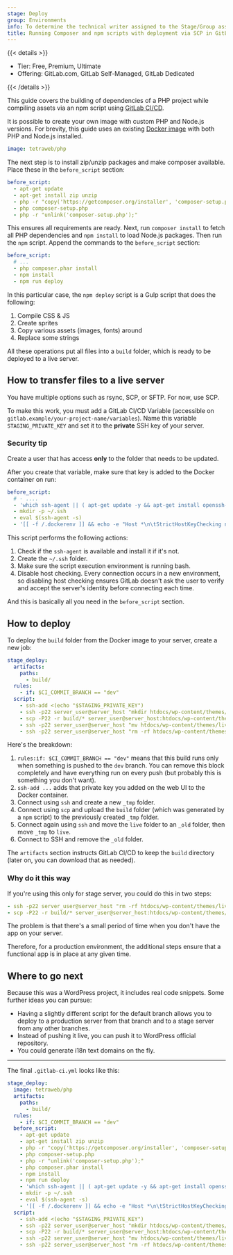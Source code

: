 ```yaml
---
stage: Deploy
group: Environments
info: To determine the technical writer assigned to the Stage/Group associated with this page, see https://handbook.gitlab.com/handbook/product/ux/technical-writing/#assignments
title: Running Composer and npm scripts with deployment via SCP in GitLab CI/CD
---
```


{{< details >}}

- Tier: Free, Premium, Ultimate
- Offering: GitLab.com, GitLab Self-Managed, GitLab Dedicated

{{< /details >}}

This guide covers the building of dependencies of a PHP project while compiling assets via an npm script using [GitLab CI/CD](../../_index.md).

It is possible to create your own image with custom PHP and Node.js versions. For brevity, this guide uses an existing [Docker image](https://hub.docker.com/r/tetraweb/php/) with both PHP and Node.js installed.

```yaml
image: tetraweb/php
```

The next step is to install zip/unzip packages and make composer available. Place these in the `before_script` section:

```yaml
before_script:
  - apt-get update
  - apt-get install zip unzip
  - php -r "copy('https://getcomposer.org/installer', 'composer-setup.php');"
  - php composer-setup.php
  - php -r "unlink('composer-setup.php');"
```

This ensures all requirements are ready. Next, run `composer install` to fetch all PHP dependencies and `npm install` to load Node.js packages. Then run the `npm` script. Append the commands to the `before_script` section:

```yaml
before_script:
  # ...
  - php composer.phar install
  - npm install
  - npm run deploy
```

In this particular case, the `npm deploy` script is a Gulp script that does the following:

1. Compile CSS & JS
1. Create sprites
1. Copy various assets (images, fonts) around
1. Replace some strings

All these operations put all files into a `build` folder, which is ready to be deployed to a live server.

## How to transfer files to a live server

You have multiple options such as rsync, SCP, or SFTP. For now, use SCP.

To make this work, you must add a GitLab CI/CD Variable (accessible on `gitlab.example/your-project-name/variables`). Name this variable `STAGING_PRIVATE_KEY` and set it to the **private** SSH key of your server.

### Security tip

Create a user that has access **only** to the folder that needs to be updated.

After you create that variable, make sure that key is added to the Docker container on run:

```yaml
before_script:
  # - ....
  - 'which ssh-agent || ( apt-get update -y && apt-get install openssh-client -y )'
  - mkdir -p ~/.ssh
  - eval $(ssh-agent -s)
  - '[[ -f /.dockerenv ]] && echo -e "Host *\n\tStrictHostKeyChecking no\n\n" > ~/.ssh/config'
```

This script performs the following actions:

1. Check if the `ssh-agent` is available and install it if it's not.
1. Create the `~/.ssh` folder.
1. Make sure the script execution environment is running bash.
1. Disable host checking. Every connection occurs in a new environment, so disabling host checking ensures GitLab doesn't ask the user to verify and accept the server's identity before connecting each time.

And this is basically all you need in the `before_script` section.

## How to deploy

To deploy the `build` folder from the Docker image to your server, create a new job:

```yaml
stage_deploy:
  artifacts:
    paths:
      - build/
  rules:
    - if: $CI_COMMIT_BRANCH == "dev"
  script:
    - ssh-add <(echo "$STAGING_PRIVATE_KEY")
    - ssh -p22 server_user@server_host "mkdir htdocs/wp-content/themes/_tmp"
    - scp -P22 -r build/* server_user@server_host:htdocs/wp-content/themes/_tmp
    - ssh -p22 server_user@server_host "mv htdocs/wp-content/themes/live htdocs/wp-content/themes/_old && mv htdocs/wp-content/themes/_tmp htdocs/wp-content/themes/live"
    - ssh -p22 server_user@server_host "rm -rf htdocs/wp-content/themes/_old"
```

Here's the breakdown:

1. `rules:if: $CI_COMMIT_BRANCH == "dev"` means that this build runs only when something is pushed to the `dev` branch. You can remove this block completely and have everything run on every push (but probably this is something you don't want).
1. `ssh-add ...` adds that private key you added on the web UI to the Docker container.
1. Connect using `ssh` and create a new `_tmp` folder.
1. Connect using `scp` and upload the `build` folder (which was generated by a `npm` script) to the previously created `_tmp` folder.
1. Connect again using `ssh` and move the `live` folder to an `_old` folder, then move `_tmp` to `live`.
1. Connect to SSH and remove the `_old` folder.

The `artifacts` section instructs GitLab CI/CD to keep the `build` directory (later on, you can download that as needed).

### Why do it this way

If you're using this only for stage server, you could do this in two steps:

```yaml
- ssh -p22 server_user@server_host "rm -rf htdocs/wp-content/themes/live/*"
- scp -P22 -r build/* server_user@server_host:htdocs/wp-content/themes/live
```

The problem is that there's a small period of time when you don't have the app on your server.

Therefore, for a production environment, the additional steps ensure that a functional app is in place at any given time.

## Where to go next

Because this was a WordPress project, it includes real code snippets. Some further ideas you can pursue:

- Having a slightly different script for the default branch allows you to deploy to a production server from that branch and to a stage server from any other branches.
- Instead of pushing it live, you can push it to WordPress official repository.
- You could generate i18n text domains on the fly.

---

The final `.gitlab-ci.yml` looks like this:

```yaml
stage_deploy:
  image: tetraweb/php
  artifacts:
    paths:
      - build/
  rules:
    - if: $CI_COMMIT_BRANCH == "dev"
  before_script:
    - apt-get update
    - apt-get install zip unzip
    - php -r "copy('https://getcomposer.org/installer', 'composer-setup.php');"
    - php composer-setup.php
    - php -r "unlink('composer-setup.php');"
    - php composer.phar install
    - npm install
    - npm run deploy
    - 'which ssh-agent || ( apt-get update -y && apt-get install openssh-client -y )'
    - mkdir -p ~/.ssh
    - eval $(ssh-agent -s)
    - '[[ -f /.dockerenv ]] && echo -e "Host *\n\tStrictHostKeyChecking no\n\n" > ~/.ssh/config'
  script:
    - ssh-add <(echo "$STAGING_PRIVATE_KEY")
    - ssh -p22 server_user@server_host "mkdir htdocs/wp-content/themes/_tmp"
    - scp -P22 -r build/* server_user@server_host:htdocs/wp-content/themes/_tmp
    - ssh -p22 server_user@server_host "mv htdocs/wp-content/themes/live htdocs/wp-content/themes/_old && mv htdocs/wp-content/themes/_tmp htdocs/wp-content/themes/live"
    - ssh -p22 server_user@server_host "rm -rf htdocs/wp-content/themes/_old"
```

